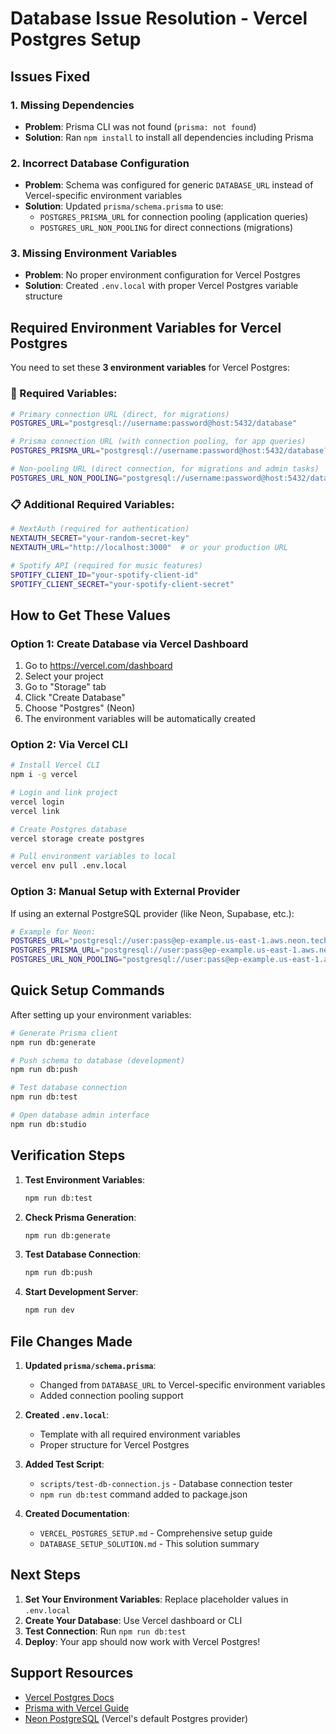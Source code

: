 # Database Issue Resolution - Vercel Postgres Setup

## Issues Fixed

### 1. **Missing Dependencies**
- **Problem**: Prisma CLI was not found (`prisma: not found`)
- **Solution**: Ran `npm install` to install all dependencies including Prisma

### 2. **Incorrect Database Configuration**
- **Problem**: Schema was configured for generic `DATABASE_URL` instead of Vercel-specific environment variables
- **Solution**: Updated `prisma/schema.prisma` to use:
  - `POSTGRES_PRISMA_URL` for connection pooling (application queries)
  - `POSTGRES_URL_NON_POOLING` for direct connections (migrations)

### 3. **Missing Environment Variables**
- **Problem**: No proper environment configuration for Vercel Postgres
- **Solution**: Created `.env.local` with proper Vercel Postgres variable structure

## Required Environment Variables for Vercel Postgres

You need to set these **3 environment variables** for Vercel Postgres:

### 🔑 Required Variables:

```bash
# Primary connection URL (direct, for migrations)
POSTGRES_URL="postgresql://username:password@host:5432/database"

# Prisma connection URL (with connection pooling, for app queries)
POSTGRES_PRISMA_URL="postgresql://username:password@host:5432/database?pgbouncer=true&connection_limit=1"

# Non-pooling URL (direct connection, for migrations and admin tasks)
POSTGRES_URL_NON_POOLING="postgresql://username:password@host:5432/database"
```

### 📋 Additional Required Variables:

```bash
# NextAuth (required for authentication)
NEXTAUTH_SECRET="your-random-secret-key"
NEXTAUTH_URL="http://localhost:3000"  # or your production URL

# Spotify API (required for music features)
SPOTIFY_CLIENT_ID="your-spotify-client-id"
SPOTIFY_CLIENT_SECRET="your-spotify-client-secret"
```

## How to Get These Values

### Option 1: Create Database via Vercel Dashboard
1. Go to https://vercel.com/dashboard
2. Select your project
3. Go to "Storage" tab
4. Click "Create Database"
5. Choose "Postgres" (Neon)
6. The environment variables will be automatically created

### Option 2: Via Vercel CLI
```bash
# Install Vercel CLI
npm i -g vercel

# Login and link project
vercel login
vercel link

# Create Postgres database
vercel storage create postgres

# Pull environment variables to local
vercel env pull .env.local
```

### Option 3: Manual Setup with External Provider
If using an external PostgreSQL provider (like Neon, Supabase, etc.):

```bash
# Example for Neon:
POSTGRES_URL="postgresql://user:pass@ep-example.us-east-1.aws.neon.tech/neondb"
POSTGRES_PRISMA_URL="postgresql://user:pass@ep-example.us-east-1.aws.neon.tech/neondb?pgbouncer=true&connection_limit=1"
POSTGRES_URL_NON_POOLING="postgresql://user:pass@ep-example.us-east-1.aws.neon.tech/neondb"
```

## Quick Setup Commands

After setting up your environment variables:

```bash
# Generate Prisma client
npm run db:generate

# Push schema to database (development)
npm run db:push

# Test database connection
npm run db:test

# Open database admin interface
npm run db:studio
```

## Verification Steps

1. **Test Environment Variables**:
   ```bash
   npm run db:test
   ```

2. **Check Prisma Generation**:
   ```bash
   npm run db:generate
   ```

3. **Test Database Connection**:
   ```bash
   npm run db:push
   ```

4. **Start Development Server**:
   ```bash
   npm run dev
   ```

## File Changes Made

1. **Updated `prisma/schema.prisma`**:
   - Changed from `DATABASE_URL` to Vercel-specific environment variables
   - Added connection pooling support

2. **Created `.env.local`**:
   - Template with all required environment variables
   - Proper structure for Vercel Postgres

3. **Added Test Script**:
   - `scripts/test-db-connection.js` - Database connection tester
   - `npm run db:test` command added to package.json

4. **Created Documentation**:
   - `VERCEL_POSTGRES_SETUP.md` - Comprehensive setup guide
   - `DATABASE_SETUP_SOLUTION.md` - This solution summary

## Next Steps

1. **Set Your Environment Variables**: Replace placeholder values in `.env.local`
2. **Create Your Database**: Use Vercel dashboard or CLI
3. **Test Connection**: Run `npm run db:test`
4. **Deploy**: Your app should now work with Vercel Postgres!

## Support Resources

- [Vercel Postgres Docs](https://vercel.com/docs/storage/postgres)
- [Prisma with Vercel Guide](https://www.prisma.io/docs/guides/deployment/deployment-guides/deploying-to-vercel)
- [Neon PostgreSQL](https://neon.tech/) (Vercel's default Postgres provider)